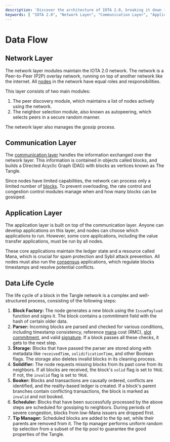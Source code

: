 ```yaml
---
description: 'Discover the architecture of IOTA 2.0, breaking it down into its network, communication, application layers, and the flow of data.'
keywords: [ "IOTA 2.0", "Network Layer", "Communication Layer", "Application Layer", "Data Flow" ]
---
```


# Data Flow

## Network Layer

The network layer modules maintain the IOTA 2.0 network. The network is a Peer-to-Peer (P2P) overlay network, running on
top of another network like the internet. All [nodes](networking.md#nodes) in the network have equal roles and 
responsibilities.

This layer consists of two main modules:

1. The peer discovery module, which maintains a list of nodes actively using the network.
2. The neighbor selection module, also known as autopeering, which selects peers in a secure random manner.

The network layer also manages the gossip process.

## Communication Layer

The [communication layer](communication.md) handles the information exchanged over the network layer.
This information is contained in objects called blocks, and builds a Directed Acyclic Graph (DAG) with blocks as
vertices known as The Tangle.

Since nodes have limited capabilities, the network can process only a limited number of [blocks](data-structures.md#blocks). 
To prevent overloading, the rate control and congestion control modules manage when and how many blocks can be gossiped.

## Application Layer

The application layer is built on top of the communication layer. Anyone can develop applications on this layer, and
nodes can choose which applications to run. However, some core applications, including the value transfer applications,
must be run by all nodes.

These core applications maintain the ledger state and a resource called Mana, which is crucial for spam protection and
Sybil attack prevention. All nodes must also run the [consensus](consensus.md) applications, which regulate blocks
timestamps and
resolve potential conflicts.

## Data Life Cycle

The life cycle of a block in the Tangle network is a complex and well-structured process, consisting of the following
steps:

1. **Block Factory:** The node generates a new block using the `IssuePayload` function and signs it. The block contains
   a
   commitment field with the hash of certain older data.
2. **Parser:** Incoming blocks are parsed and checked for various conditions, including timestamp consistency, reference
   [mana](mana.md) cost (RMC), [slot commitment](data-structures.md#slot-commitments), 
   and valid [signature](data-structures.md#signatures). If a block passes all these checks, it gets to the next step.
3. **Storage:** Blocks that have passed the parser are stored along with metadata
   like `receivedTime`, `solidificationTime`,
   and other Boolean flags. The storage also deletes invalid blocks in its cleaning process.
4. **Solidifier:** The node requests missing blocks from its past cone from its neighbors. If all blocks are received,
   the block's `solid` flag is set to `TRUE`. If not, the `invalid` flag is set to `TRUE`.
5. **Booker:** Blocks and transactions are causally ordered, conflicts are identified, and the reality-based ledger is
   created. If a block's parent branches contain conflicting transactions, the block is marked as `invalid` and not
   booked.
6. **Scheduler:** Blocks that have been successfully processed by the above steps are scheduled for gossiping to
   neighbors. During periods of severe congestion, blocks from low-Mana issuers are dropped first.
7. **Tip Manager:** Scheduled blocks are added to the tip set, while their parents are removed from it. The tip manager
   performs uniform random tip selection from a subset of the tip pool to guarantee the good properties of the Tangle.

